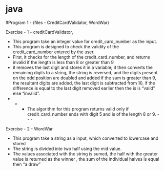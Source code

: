 # java

#Program 1 - (files - CreditCardValidator, WordWar)

Exercise - 1 - creditCardValidator, 
- This program take an integer value for credit_card_number as the input.
- This program is designed to check the validity of the credit_card_number entered by the user.
- First, it checks for the length of the credit_card_number, and returns invalid if the length is less than 8 or greater than 9 
-  it removes the last digit and stores it in a variable; it then converts the remaining digits to a string, the string is reversed, and the digits present on the odd position are doubled and added if the sum is greater than 9, the resultant digits are added, the last digit is subtracted from 10, if the difference is equal to the last digit removed earlier then the is is “valid” else  “invalid”.
 - - -	The algorithm for this program returns valid only if credit_card_number ends with digit 5  and is of the length 8 or 9. - - -
    
Exercise - 2 - WordWar
- This program take a string as a input, which converted to lowercase and stored
- The string is divided into two half using the mid value.
- The values associated with the string is sumed, the half with the greater value is returned as the winner , the sum of the individual halves is equal then “a draw”

